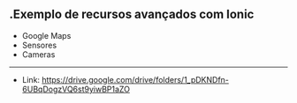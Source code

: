 .Exemplo de recursos avançados com Ionic
-----------
- Google Maps
- Sensores
- Cameras
------------
- Link: https://drive.google.com/drive/folders/1_pDKNDfn-6UBqDogzVQ6st9yiwBP1aZO